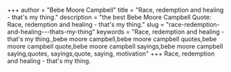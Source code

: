 +++
author = "Bebe Moore Campbell"
title = "Race, redemption and healing - that's my thing."
description = "the best Bebe Moore Campbell Quote: Race, redemption and healing - that's my thing."
slug = "race-redemption-and-healing---thats-my-thing"
keywords = "Race, redemption and healing - that's my thing.,bebe moore campbell,bebe moore campbell quotes,bebe moore campbell quote,bebe moore campbell sayings,bebe moore campbell saying,quotes, sayings,quote, saying, motivation"
+++
Race, redemption and healing - that's my thing.
